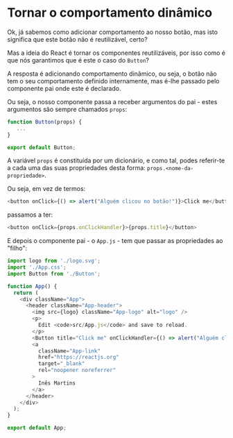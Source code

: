 # Tornar o comportamento dinâmico

Ok, já sabemos como adicionar comportamento ao nosso botão, mas isto significa que este botão não é reutilizável, certo?

Mas a ideia do React é tornar os componentes reutilizáveis, por isso como é que nós garantimos que é este o caso do `Button`?

A resposta é adicionando comportamento dinâmico, ou seja, o botão não tem o seu comportamento definido internamente, mas é-lhe passado pelo componente pai onde este é declarado.

Ou seja, o nosso componente passa a receber argumentos do pai - estes argumentos são sempre chamados `props`:

```javascript
function Button(props) {
   ...
}

export default Button;
```

A variável `props` é constituída por um dicionário, e como tal, podes referir-te a cada uma das suas propriedades desta forma: `props.<nome-da-propriedade>`.

Ou seja, em vez de termos:

```javascript
<button onClick={() => alert("Alguém clicou no botão!")}>Click me</button>
```

passamos a ter:

```javascript
<button onClick={props.onClickHandler}>{props.title}</button>
```

E depois o componente pai - o `App.js` - tem que passar as propriedades ao "filho":

```javascript
import logo from './logo.svg';
import './App.css';
import Button from './Button';

function App() {
  return (
    <div className="App">
      <header className="App-header">
        <img src={logo} className="App-logo" alt="logo" />
        <p>
          Edit <code>src/App.js</code> and save to reload.
        </p>
        <Button title="Click me" onClickHandler={() => alert("Alguém clicou no botão")}></Button>
        <a
          className="App-link"
          href="https://reactjs.org"
          target="_blank"
          rel="noopener noreferrer"
        >
          Inês Martins
        </a>
      </header>
    </div>
  );
}

export default App;
```
